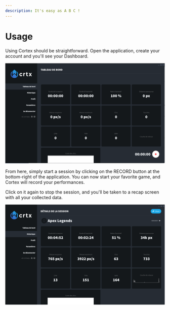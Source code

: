```yaml
---
description: It's easy as A B C !
---
```


# Usage

Using Cortex should be straightforward. Open the application, create your account and you'll see your Dashboard.

![Your Cortex Dashboard](../.gitbook/assets/capture-de-cran-2019-04-07-a-17.19.16.png)

From here, simply start a session by clicking on the RECORD button at the bottom-right of the application. You can now start your favorite game, and Cortex will record your performances.

Click on it again to stop the session, and you'll be taken to a recap screen with all your collected data.

![A Cortex Session&apos;s details](../.gitbook/assets/capture-de-cran-2019-04-07-a-17.21.23.png)



